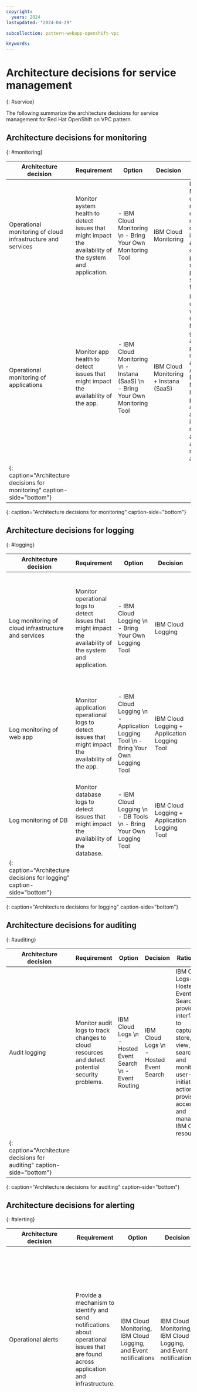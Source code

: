 ```yaml
---
copyright:
  years: 2024
lastupdated: "2024-04-29"

subcollection: pattern-webapp-openshift-vpc

keywords:
---
```

# Architecture decisions for service management
{: #service}

The following summarize the architecture decisions for service management for Red Hat OpenShift on VPC pattern.

## Architecture decisions for monitoring
{: #monitoring}

| Architecture decision                                                              | Requirement                                                                                              | Option                                                              | Decision                              | Rationale                                                                                                                                                                                                                                                |
| ---------------------------------------------------------------------------------- | -------------------------------------------------------------------------------------------------------- | ------------------------------------------------------------------- | ------------------------------------- | -------------------------------------------------------------------------------------------------------------------------------------------------------------------------------------------------------------------------------------------------------- |
| Operational monitoring of cloud infrastructure and services                        | Monitor system health to detect issues that might impact the availability of the system and application. | - IBM Cloud Monitoring \n - Bring Your Own Monitoring Tool                     | IBM Cloud Monitoring                  | IBM Cloud Monitoring collects and monitors operational metrics for cloud infrastructure as well as the cloud platform and services and provides a single view for all metrics                                                                            |
| Operational monitoring of applications                                             | Monitor app health to detect issues that might impact the availability of the app.                       | - IBM Cloud Monitoring \n - Instana (SaaS) \n - Bring Your Own Monitoring Tool | IBM Cloud Monitoring + Instana (SaaS) | Instana is used along with IBM Cloud Monitoring to get more application performance metrics and automate Application Performance Management. Instana provides data and actionable insights to monitor the applications and automate root-cause analysis. |
| {: caption="Architecture decisions for monitoring" caption-side="bottom"} |                                                                                                          |                                                                     |                                       |                                                                                                                                                                                                                                                          |
{: caption="Architecture decisions for monitoring" caption-side="bottom"}

## Architecture decisions for logging
{: #logging}

| Architecture decision                                                           | Requirement                                                                                                 | Option                                                                  | Decision                                     | Rationale                                                                                                                                                   |
| ------------------------------------------------------------------------------- | ----------------------------------------------------------------------------------------------------------- | ----------------------------------------------------------------------- | -------------------------------------------- | ----------------------------------------------------------------------------------------------------------------------------------------------------------- |
| Log monitoring of cloud infrastructure and services                             | Monitor operational logs to detect issues that might impact the availability of the system and application. | - IBM Cloud Logging \n - Bring Your Own Logging Tool                               | IBM Cloud Logging                            | IBM Cloud Logging collects operational logs from applications, platform resources, and infrastructure and provides interfaces to view and analyze all logs. |
| Log monitoring of web app                                                       | Monitor application operational logs to detect issues that might impact the availability of the app.        | - IBM Cloud Logging \n - Application Logging Tool \n - Bring Your Own Logging Tool | IBM Cloud Logging + Application Logging Tool | Use the Application Logging Tool to send application logs to IBM Cloud Logging and the aggregate application-specific log details.                              |
| Log monitoring of DB                                                            | Monitor database logs to detect issues that might impact the availability of the database.                  | - IBM Cloud Logging \n - DB Tools \n - Bring Your Own Logging Tool                 | IBM Cloud Logging + Application Logging Tool | Use the DB tools along with IBM Cloud Logging to get more DB-specific log information.                                                                      |
| {: caption="Architecture decisions for logging" caption-side="bottom"} |                                                                                                             |                                                                         |                                              |                                                                                                                                                             |
{: caption="Architecture decisions for logging" caption-side="bottom"}

## Architecture decisions for auditing
{: #auditing}

| Architecture decision                                                            | Requirement                                                                                    | Option                                                                 | Decision                                        | Rationale                                                                                                                                                                                    |
| -------------------------------------------------------------------------------- | ---------------------------------------------------------------------------------------------- | ---------------------------------------------------------------------- | ----------------------------------------------- | -------------------------------------------------------------------------------------------------------------------------------------------------------------------------------------------- |
| Audit logging                                                                    | Monitor audit logs to track changes to cloud resources and detect potential security problems. | IBM Cloud Logs \n - Hosted Event Search \n - Event Routing | IBM Cloud Logs \n - Hosted Event Search | IBM Cloud Logs-Hosted Event Search provides interfaces to capture, store, view, search, and monitor user-initiated actions to provision, access, and manage IBM Cloud resources. |
| {: caption="Architecture decisions for auditing" caption-side="bottom"} |                                                                                                |                                                                        |                                                 |                                                                                                                                                                                              |
{: caption="Architecture decisions for auditing" caption-side="bottom"}

## Architecture decisions for alerting
{: #alerting}

| Architecture decision                                                            | Requirement                                                                                                                           | Option                                                             | Decision                                                           | Rationale                                                                                                                                                                                                                                                                |
| -------------------------------------------------------------------------------- | ------------------------------------------------------------------------------------------------------------------------------------- | ------------------------------------------------------------------ | ------------------------------------------------------------------ | ------------------------------------------------------------------------------------------------------------------------------------------------------------------------------------------------------------------------------------------------------------------------ |
| Operational alerts                                                               | Provide a mechanism to identify and send notifications about operational issues that are found across application and infrastructure. | IBM Cloud Monitoring, IBM Cloud Logging, and Event notifications    | IBM Cloud Monitoring, IBM Cloud Logging, and Event notifications    | IBM Cloud Monitoring and IBM Cloud Logging support the configuration of alerts to detect operational issues and send notifications to targeted channels. \n Event notifications are used to route the alert events to service destinations to automate response actions. |
| Audit alerts                                                                     | Provide a mechanism to identify and send notifications about issues that are found in audit logs.                                     | IBM Cloud Logs, IBM Monitoring, and Event notifications | IBM Cloud Logs, IBM Monitoring, and Event notifications | IBM Cloud Logs supports the configuration of alerts to detect audit issues and send notifications to targeted channels. \n Event notifications are used to route the alert events to service destinations to automate response actions.                            |
| {: caption="Architecture decisions for alerting" caption-side="bottom"} |                                                                                                                                       |                                                                    |                                                                    |                                                                                  
{: caption="Architecture decisions for alerting" caption-side="bottom"}
